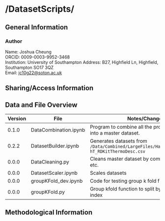 # /DatasetScripts/

## General Information

### Author

Name: Joshua Cheung  
ORCID: 0009-0003-9952-3468  
Institution: University of Southampton
Address: B27, Highfield Ln, Highfield, Southampton SO17 3QZ  
Email: <jc10g22@soton.ac.uk>

## Sharing/Access Information

## Data and File Overview

| Version | File                  | Notes/Change log                                                                                |
| ------- | --------------------- | ----------------------------------------------------------------------------------------------- |
| 0.1.0   | DataCombination.ipynb | Program to combine all the processed datasets into a master dataset.                            |
| 0.2.2   | DatasetBuilder.ipynb  | Generates datasets from `/Data/Combined/LargeFiles/HasDescriptors/0.0.3-hT_RDKitThermoDesc.csv` |
| 0.0.0   | DataCleaning.py       | Cleans master dataset by combining duplicates, etc.                                             |
| 0.0.0   | DatasetScaler.ipynb   | Scales datasets                                                                                 |
| 0.0.0   | groupKFold_dev.ipynb  | Code for testing group k fold function                                                          |
| 0.0.0   | groupKFold.py         | Group kfold function to split by inchi instead of just index                                    |

## Methodological Information
